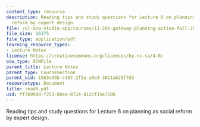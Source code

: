 ```yaml
---
content_type: resource
description: Reading tips and study questions for Lecture 6 on planning as social
  reform by expert design.
file: /ol-ocw-studio-app/courses/11-201-gateway-planning-action-fall-2007/ff7b99ddf2538bea8724412cf15e750b_read6.pdf
file_size: 16375
file_type: application/pdf
learning_resource_types:
- Lecture Notes
license: https://creativecommons.org/licenses/by-nc-sa/4.0/
ocw_type: OCWFile
parent_title: Lecture Notes
parent_type: CourseSection
parent_uid: 1583e95b-c487-2f9a-a0e3-3811ab29f7d3
resourcetype: Document
title: read6.pdf
uid: ff7b99dd-f253-8bea-8724-412cf15e750b
---
```

Reading tips and study questions for Lecture 6 on planning as social reform by expert design.